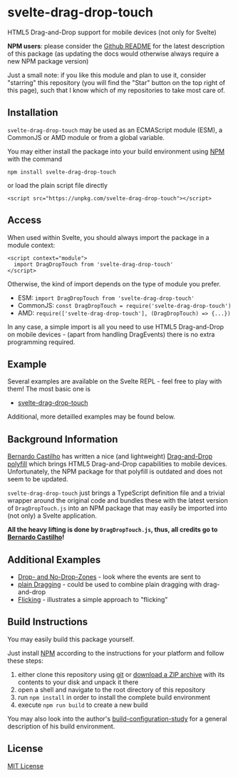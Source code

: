 # svelte-drag-drop-touch #

HTML5 Drag-and-Drop support for mobile devices (not only for Svelte)
 
**NPM users**: please consider the [Github README](https://github.com/rozek/svelte-viewport-info/blob/main/README.md) for the latest description of this package (as updating the docs would otherwise always require a new NPM package version)

Just a small note: if you like this module and plan to use it, consider "starring" this repository (you will find the "Star" button on the top right of this page), such that I know which of my repositories to take most care of.

## Installation ##

`svelte-drag-drop-touch` may be used as an ECMAScript module (ESM), a CommonJS or AMD module or from a global variable.

You may either install the package into your build environment using [NPM](https://docs.npmjs.com/) with the command

```
npm install svelte-drag-drop-touch
```

or load the plain script file directly

```
<script src="https://unpkg.com/svelte-drag-drop-touch"></script>
```

## Access ##

When used within Svelte, you should always import the package in a module context:

```
<script context="module">
  import DragDropTouch from 'svelte-drag-drop-touch'
</script>
```

Otherwise, the kind of import depends on the type of module you prefer. 
 
* ESM: `import DragDropTouch from 'svelte-drag-drop-touch'`
* CommonJS: `const DragDropTouch = require('svelte-drag-drop-touch')`
* AMD: `require(['svelte-drag-drop-touch'], (DragDropTouch) => {...})`

In any case, a simple import is all you need to use HTML5 Drag-and-Drop on mobile devices - (apart from handling DragEvents) there is no extra programming required.

## Example ##

Several examples are available on the Svelte REPL - feel free to play with them! The most basic one is

* [svelte-drag-drop-touch](https://svelte.dev/repl/ca95f735e4ff495c9d41d827354744f1)

Additional, more detailled examples may be found below.

## Background Information ##

[Bernardo Castilho](https://github.com/Bernardo-Castilho) has written a nice (and lightweight) [Drag-and-Drop polyfill](https://github.com/Bernardo-Castilho/dragdroptouch) which brings HTML5 Drag-and-Drop capabilities to mobile devices. Unfortunately, the NPM package for that polyfill is outdated and does not seem to be updated.

`svelte-drag-drop-touch` just brings a TypeScript definition file and a trivial wrapper around the original code and bundles these with the latest version of `DragDropTouch.js` into an NPM package that may easily be imported into (not only) a Svelte application.

**All the heavy lifting is done by `DragDropTouch.js`, thus, all credits go to [Bernardo Castilho](https://github.com/Bernardo-Castilho)!**

## Additional Examples ##

* [Drop- and No-Drop-Zones](https://svelte.dev/repl/49e42554b5c844c3a7f10aa4b997e969) - look where the events are sent to
* [plain Dragging](https://svelte.dev/repl/9cec631684f34f20ac04ddca57e9eb77) - could be used to combine plain dragging with drag-and-drop
* [Flicking](https://svelte.dev/repl/ccac277ec864437a83fb7eae27168f99) - illustrates a simple approach to "flicking"

## Build Instructions ##

You may easily build this package yourself.

Just install [NPM](https://docs.npmjs.com/) according to the instructions for your platform and follow these steps:

1. either clone this repository using [git](https://git-scm.com/) or [download a ZIP archive](https://github.com/rozek/svelte-drag-drop-touch/archive/refs/heads/main.zip) with its contents to your disk and unpack it there 
2. open a shell and navigate to the root directory of this repository
3. run `npm install` in order to install the complete build environment
4. execute `npm run build` to create a new build

You may also look into the author's [build-configuration-study](https://github.com/rozek/build-configuration-study) for a general description of his build environment.

## License ##

[MIT License](LICENSE.md)
